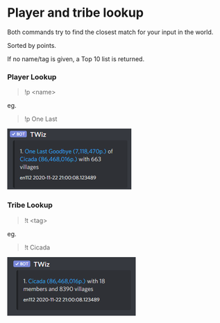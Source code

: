 # Player and tribe lookup

Both commands try to find the closest match for your input in the world. 

Sorted by points.

If no name/tag is given, a Top 10 list is returned.

### Player Lookup

>!p \<name>

eg.

>!p One Last

![Example1](images/playertribe/1.png "Example1")

### Tribe Lookup

>!t \<tag>

eg. 

>!t Cicada

![Example2](images/playertribe/2.png "Example2")
